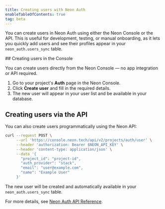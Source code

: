 ```yaml
---
title: Creating users with Neon Auth
enableTableOfContents: true
tag: beta
---
```


You can create users in Neon Auth using either the Neon Console or the API. This is useful for development, testing, or manual onboarding, as it lets you quickly add users and see their profiles appear in your `neon_auth.users_sync` table.

<Steps>
## Creating users in the Console

You can create users directly from the Neon Console — no app integration or API required.

1. Go to your project's **Auth** page in the Neon Console.
2. Click **Create user** and fill in the required details.
3. The new user will appear in your user list and be available in your database.

## Creating users via the API

You can also create users programmatically using the Neon API:

```bash
curl --request POST \
     --url 'https://console.neon.tech/api/v2/projects/auth/user' \
     --header 'authorization: Bearer $NEON_API_KEY' \
     --header 'content-type: application/json' \
     --data '{
       "project_id": "project-id",
       "auth_provider": "stack",
       "email": "user@example.com",
       "name": "Example User"
     }'
```

The new user will be created and automatically available in your `neon_auth.users_sync` table.

For more details, see [Neon Auth API Reference](/docs/guides/neon-auth-api#create-users).

</Steps>
